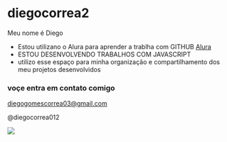 # diegocorrea2

Meu nome é Diego

- Estou utilizano o Alura para aprender a trablha com GITHUB [Alura](https://www.alura.com.br)
- ESTOU DESENVOLVENDO TRABALHOS COM JAVASCRIPT
- utilizo esse espaço para minha organização e compartilhamento dos meu projetos desenvolvidos 

### voçe entra em contato comigo 

diegogomescorrea03@gmail.com

@diegocorrea012

![](https://media.tenor.com/mCiM7CmGGI4AAAAM/naruto.gif )

